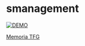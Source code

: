 # smanagement

[![DEMO](https://i.ytimg.com/vi/tlyQ_TW0RPs/hqdefault.jpg)](https://www.youtube.com/watch?v=tlyQ_TW0RPs "DEMO")

[Memoria TFG](http://tauja.ujaen.es/jspui/handle/10953.1/6367)


